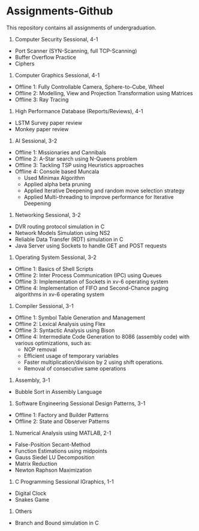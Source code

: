 # Assignments-Github

This repository contains all assignments of undergraduation.

1. Computer Security Sessional, 4-1
  * Port Scanner (SYN-Scanning, full TCP-Scanning)
  * Buffer Overflow Practice
  * Ciphers

1. Computer Graphics Sessional, 4-1
  * Offline 1: Fully Controllable Camera, Sphere-to-Cube, Wheel
  * Offline 2: Modelling, View and Projection Transformation using Matrices
  * Offline 3: Ray Tracing


1. High Performance Database (Reports/Reviews), 4-1
  * LSTM Survey paper review
  * Monkey paper review


1. AI Sessional, 3-2
  * Offline 1: Missionaries and Cannibals
  * Offline 2: A-Star search using N-Queens problem
  * Offline 3: Tackling TSP using Heuristics approaches
  * Offline 4: Console based Muncala
    - Used Minimax Algorithm
    - Applied alpha beta pruning
    - Applied Iterative Deepening and random move selection strategy
    - Applied Multi-threading to improve performance for Iterative Deepening
  

1. Networking Sessional, 3-2
  * DVR routing protocol simulation in C
  * Network Models Simulation using NS2
  * Reliable Data Transfer (RDT) simulation in C
  * Java Server using Sockets to handle GET and POST requests

1. Operating System Sessional, 3-2
  * Offline 1: Basics of Shell Scripts
  * Offline 2: Inter Process Communication (IPC) using Queues
  * Offline 3: Implementation of Sockets in xv-6 operating system
  * Offline 4: Implementation of FIFO and Second-Chance paging algorithms in xv-6 operating system

1. Compiler Sessional, 3-1
  * Offline 1: Symbol Table Generation and Management
  * Offline 2: Lexical Analysis using Flex
  * Offline 3: Syntactic Analysis using Bison
  * Offline 4: Intermediate Code Generation to 8086 (assembly code) with various optimizations, such as:
    - NOP removal
    - Efficient usage of temporary variables
    - Faster multiplication/division by 2 using shift operations.
    - Removal of consecutive same operations 

1. Assembly, 3-1
  * Bubble Sort in Assembly Language

1. Software Engineering Sessional Design Patterns, 3-1
  * Offline 1: Factory and Builder Patterns
  * Offline 2: State and Observer Patterns

1. Numerical Analysis using MATLAB, 2-1
  * False-Position Secant-Method
  * Function Estimations using midpoints
  * Gauss Siedel LU Decomposition
  * Matrix Reduction
  * Newton Raphson Maximization



1. C Programming Sessional IGraphics, 1-1
  * Digital Clock
  * Snakes Game

1. Others
  * Branch and Bound simulation in C



